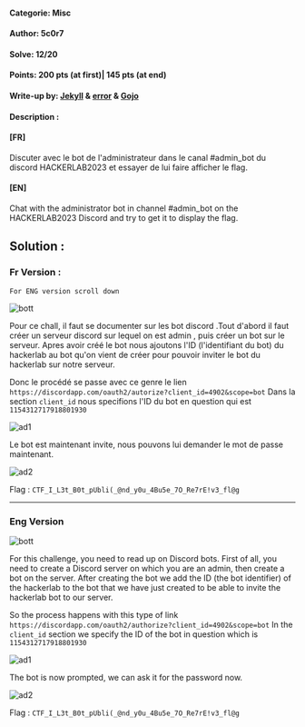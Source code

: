 #### Categorie: Misc 
#### **Author**: 5c0r7
#### Solve: 12/20 
#### Points: 200 pts (at first)| 145 pts (at end)

#### Write-up by: [Jekyll](https://twitter.com/Ted_Kouhouenou) & [error]() & [Gojo](https://twitter.com/GOMEZJohan5) 
#### Description :
#### **[FR]**
Discuter avec le bot de l'administrateur dans le canal #admin_bot du discord HACKERLAB2023 et essayer de lui faire afficher le flag.
#### **[EN]**
Chat with the administrator bot in channel #admin_bot on the HACKERLAB2023 Discord and try to get it to display the flag.

## Solution :
### Fr Version : 

`For ENG version scroll down` 

![bott](Images/adminbot.png)

Pour ce chall, il faut se documenter sur les bot discord .Tout d'abord il faut créer un serveur discord sur lequel on est admin , puis créer un bot sur le serveur. 
Apres avoir créé le bot nous ajoutons l'ID (l'identifiant du bot) du hackerlab au bot qu'on vient de créer pour pouvoir inviter le bot du hackerlab sur notre serveur.

Donc le procédé se passe avec ce genre le lien
`https://discordapp.com/oauth2/autorize?client_id=4902&scope=bot`
Dans la section `client_id` nous specifions l'ID du bot en question qui est 
`1154312717918801930` 

![ad1](Images/ad1.jpeg)


Le bot est maintenant invite, nous pouvons lui demander le mot de passe maintenant.

![ad2](Images/ad2.jpeg)

Flag : `CTF_I_L3t_B0t_pUbli(_@nd_y0u_4Bu5e_7O_Re7rE!v3_fl@g` 

-------------------------------------------------------------------------------

### Eng Version 


![bott](Images/adminbot.png)

For this challenge, you need to read up on Discord bots. First of all, you need to create a Discord server on which you are an admin, then create a bot on the server.
After creating the bot we add the ID (the bot identifier) of the hackerlab to the bot that we have just created to be able to invite the hackerlab bot to our server.

So the process happens with this type of link
`https://discordapp.com/oauth2/authorize?client_id=4902&scope=bot`
In the `client_id` section we specify the ID of the bot in question which is
`1154312717918801930`


![ad1](Images/ad1.jpeg)


The bot is now prompted, we can ask it for the password now.

![ad2](Images/ad2.jpeg)

Flag : `CTF_I_L3t_B0t_pUbli(_@nd_y0u_4Bu5e_7O_Re7rE!v3_fl@g` 

